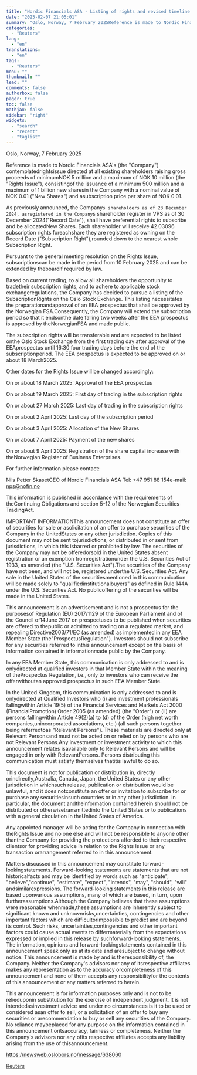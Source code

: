 ```yaml
---
title: "Nordic Financials ASA - Listing of rights and revised timeline for contemplated rights issue"
date: "2025-02-07 21:05:01"
summary: "Oslo, Norway, 7 February 2025Reference is made to Nordic Financials ASA's (the \"Company\") contemplatedrightsissue directed at all existing shareholders raising gross proceeds of minimumNOK 5 million and a maximum of NOK 10 million (the \"Rights Issue\"), consistingof the issuance of a minimum 500 million and a maximum of 1 billion..."
categories:
  - "Reuters"
lang:
  - "en"
translations:
  - "en"
tags:
  - "Reuters"
menu: ""
thumbnail: ""
lead: ""
comments: false
authorbox: false
pager: true
toc: false
mathjax: false
sidebar: "right"
widgets:
  - "search"
  - "recent"
  - "taglist"
---
```


Oslo, Norway, 7 February 2025

Reference is made to Nordic Financials ASA's (the "Company") contemplatedrightsissue directed at all existing shareholders raising gross proceeds of minimumNOK 5 million and a maximum of NOK 10 million (the "Rights Issue"), consistingof the issuance of a minimum 500 million and a maximum of 1 billion new sharesin the Company with a nominal value of NOK 0.01 ("New Shares") and asubscription price per share of NOK 0.01.

As previously announced, the Company`s shareholders as of 23 December 2024, asregistered in the Company`s shareholder register in VPS as of 30 December 2024("Record Date"), shall have preferential rights to subscribe and be allocatedNew Shares. Each shareholder will receive 42.03096 subscription rights foreachshare they are registered as owning on the Record Date ("Subscription Right"),rounded down to the nearest whole Subscription Right.

Pursuant to the general meeting resolution on the Rights Issue, subscriptionscan be made in the period from 10 February 2025 and can be extended by theboardif required by law.

Based on current trading, to allow all shareholders the opportunity to tradetheir subscription rights, and to adhere to applicable stock exchangeregulations, the Company has decided to pursue a listing of the SubscriptionRights on the Oslo Stock Exchange. This listing necessitates the preparationandapproval of an EEA prospectus that shall be approved by the Norwegian FSA.Consequently, the Company will extend the subscription period so that it endsonthe date falling two weeks after the EEA prospectus is approved by theNorwegianFSA and made public.

The subscription rights will be transferable and are expected to be listed onthe Oslo Stock Exchange from the first trading day after approval of the EEAprospectus until 16:30 four trading days before the end of the subscriptionperiod. The EEA prospectus is expected to be approved on or about 18 March2025.

Other dates for the Rights Issue will be changed accordingly:

On or about 18 March 2025: Approval of the EEA prospectus

On or about 19 March 2025: First day of trading in the subscription rights

On or about 27 March 2025: Last day of trading in the subscription rights

On or about 2 April 2025: Last day of the subscription period

On or about 3 April 2025: Allocation of the New Shares

On or about 7 April 2025: Payment of the new shares

On or about 9 April 2025: Registration of the share capital increase with theNorwegian Register of Business Enterprises.

For further information please contact:

Nils Petter SkasetCEO of Nordic Financials ASA Tel: +47 951 88 154e-mail: nps@nofin.no

This information is published in accordance with the requirements of theContinuing Obligations and section 5-12 of the Norwegian Securities TradingAct.

IMPORTANT INFORMATIONThis announcement does not constitute an offer of securities for sale or asolicitation of an offer to purchase securities of the Company in the UnitedStates or any other jurisdiction. Copies of this document may not be sent tojurisdictions, or distributed in or sent from jurisdictions, in which this isbarred or prohibited by law. The securities of the Company may not be offeredorsold in the United States absent registration or an exemption fromregistrationunder the U.S. Securities Act of 1933, as amended (the "U.S. Securities Act").The securities of the Company have not been, and will not be, registered underthe U.S. Securities Act. Any sale in the United States of the securitiesmentioned in this communication will be made solely to "qualifiedinstitutionalbuyers" as defined in Rule 144A under the U.S. Securities Act. No publicoffering of the securities will be made in the United States.

This announcement is an advertisement and is not a prospectus for the purposesof Regulation (EU) 2017/1129 of the European Parliament and of the Council of14June 2017 on prospectuses to be published when securities are offered to thepublic or admitted to trading on a regulated market, and repealing Directive2003/71/EC (as amended) as implemented in any EEA Member State (the"ProspectusRegulation"). Investors should not subscribe for any securities referred to inthis announcement except on the basis of information contained in informationmade public by the Company.

In any EEA Member State, this communication is only addressed to and is onlydirected at qualified investors in that Member State within the meaning of theProspectus Regulation, i.e., only to investors who can receive the offerwithoutan approved prospectus in such EEA Member State.

In the United Kingdom, this communication is only addressed to and is onlydirected at Qualified Investors who (i) are investment professionals fallingwithin Article 19(5) of the Financial Services and Markets Act 2000 (FinancialPromotion) Order 2005 (as amended) (the "Order") or (ii) are persons fallingwithin Article 49(2)(a) to (d) of the Order (high net worth companies,unincorporated associations, etc.) (all such persons together being referredtoas "Relevant Persons"). These materials are directed only at Relevant Personsand must not be acted on or relied on by persons who are not Relevant Persons.Any investment or investment activity to which this announcement relates isavailable only to Relevant Persons and will be engaged in only with RelevantPersons. Persons distributing this communication must satisfy themselves thatitis lawful to do so.

This document is not for publication or distribution in, directly orindirectly,Australia, Canada, Japan, the United States or any other jurisdiction in whichsuch release, publication or distribution would be unlawful, and it does notconstitute an offer or invitation to subscribe for or purchase any securitiesinsuch countries or in any other jurisdiction. In particular, the document andtheinformation contained herein should not be distributed or otherwisetransmittedinto the United States or to publications with a general circulation in theUnited States of America.

Any appointed manager will be acting for the Company in connection with theRights Issue and no one else and will not be responsible to anyone other thanthe Company for providing the protections afforded to their respective clientsor for providing advice in relation to the Rights Issue or any transaction orarrangement referred to in this announcement.

Matters discussed in this announcement may constitute forward-lookingstatements. Forward-looking statements are statements that are not historicalfacts and may be identified by words such as "anticipate", "believe","continue", "estimate", "expect", "intends", "may", "should", "will" andsimilarexpressions. The forward-looking statements in this release are based uponvarious assumptions, many of which are based, in turn, upon furtherassumptions.Although the Company believes that these assumptions were reasonable whenmade,these assumptions are inherently subject to significant known and unknownrisks,uncertainties, contingencies and other important factors which are difficultorimpossible to predict and are beyond its control. Such risks, uncertainties,contingencies and other important factors could cause actual events to differmaterially from the expectations expressed or implied in this release by suchforward-looking statements. The information, opinions and forward-lookingstatements contained in this announcement speak only as at its date and aresubject to change without notice. This announcement is made by and is theresponsibility of, the Company. Neither the Company's advisors nor any of itsrespective affiliates makes any representation as to the accuracy orcompleteness of this announcement and none of them accepts any responsibilityfor the contents of this announcement or any matters referred to herein.

This announcement is for information purposes only and is not to be relieduponin substitution for the exercise of independent judgment. It is not intendedasinvestment advice and under no circumstances is it to be used or considered asan offer to sell, or a solicitation of an offer to buy any securities or arecommendation to buy or sell any securities of the Company. No reliance maybeplaced for any purpose on the information contained in this announcement oritsaccuracy, fairness or completeness. Neither the Company's advisors nor any ofits respective affiliates accepts any liability arising from the use of thisannouncement.

https://newsweb.oslobors.no/message/638060

[Reuters](https://www.tradingview.com/news/reuters.com,2025-02-07:newsml_ObicmSg3a:0-nordic-financials-asa-listing-of-rights-and-revised-timeline-for-contemplated-rights-issue/)
